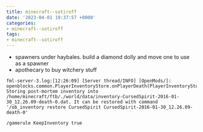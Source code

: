 ```yaml
---
title: minecraft--sotiroff
date: '2023-04-01 19:37:57 +0000'
categories:
- minecraft--sotiroff
tags:
- minecraft--sotiroff
---
```



  - spawners under haybales. build a diamond dolly and move one to use
    as a spawner
  - apothecary to buy witchery stuff

<!-- end list -->

    fml-server-3.log:[12:26:09] [Server thread/INFO] [OpenMods/]: openblocks.common.PlayerInventoryStore.onPlayerDeath(PlayerInventoryStore.java:303): Storing post-mortem inventory into /home/minecraft/ftb/./world/data/inventory-CursedSpirit-2016-01-30_12.26.09-death-0.dat. It can be restored with command '/ob_inventory restore CursedSpirit CursedSpirit-2016-01-30_12.26.09-death-0'

`/gamerule KeepInventory true`
